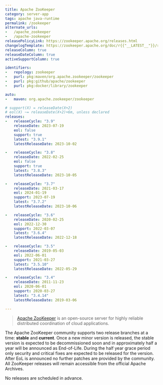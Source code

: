 ```yaml
---
title: Apache ZooKeeper
category: server-app
tags: apache java-runtime
permalink: /zookeeper
alternate_urls:
-   /apache_zookeeper
-   /apache-zookeeper
releasePolicyLink: https://zookeeper.apache.org/releases.html
changelogTemplate: https://zookeeper.apache.org/doc/r{{"__LATEST__"}}/releasenotes.html
releaseColumn: true
releaseDateColumn: true
activeSupportColumn: true

identifiers:
-   repology: zookeeper
-   purl: pkg:maven/org.apache.zookeeper/zookeeper
-   purl: pkg:github/apache/zookeeper
-   purl: pkg:docker/library/zookeeper

auto:
-   maven: org.apache.zookeeper/zookeeper

# support(X) = releaseDate(X+2)
# eol(X) ~= releaseDate(X+2)+6m, unless declared
releases:
-   releaseCycle: "3.9"
    releaseDate: 2023-07-19
    eol: false
    support: true
    latest: "3.9.1"
    latestReleaseDate: 2023-10-02

-   releaseCycle: "3.8"
    releaseDate: 2022-02-25
    eol: false
    support: true
    latest: "3.8.3"
    latestReleaseDate: 2023-10-05

-   releaseCycle: "3.7"
    releaseDate: 2021-03-17
    eol: 2024-01-19
    support: 2023-07-19
    latest: "3.7.2"
    latestReleaseDate: 2023-10-06

-   releaseCycle: "3.6"
    releaseDate: 2020-02-25
    eol: 2022-12-30
    support: 2022-03-07
    latest: "3.6.4"
    latestReleaseDate: 2022-12-18

-   releaseCycle: "3.5"
    releaseDate: 2019-05-03
    eol: 2022-06-01
    support: 2021-03-27
    latest: "3.5.10"
    latestReleaseDate: 2022-05-29

-   releaseCycle: "3.4"
    releaseDate: 2011-11-23
    eol: 2020-06-01
    support: 2020-03-27
    latest: "3.4.14"
    latestReleaseDate: 2019-03-06

---
```


> [Apache ZooKeeper](https://zookeeper.apache.org/) is an open-source server for highly reliable
> distributed coordination of cloud applications.

The Apache ZooKeeper community supports two release branches at a time: **stable** and **current**.
Once a new minor version is released, the stable version is expected to be decommissioned soon and
in approximately half a year will be announced as End-of-Life. During the half year grace period
only security and critical fixes are expected to be released for the version. After EoL is
announced no further patches are provided by the community. All ZooKeeper releases will remain
accessible from the official Apache Archives.

No releases are scheduled in advance.
